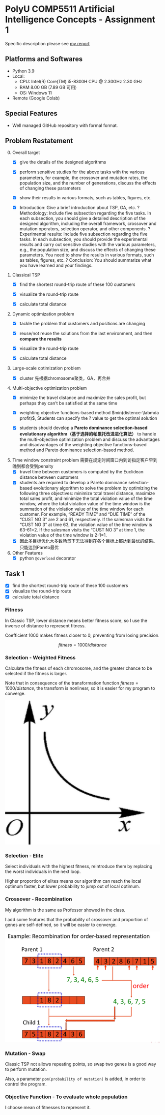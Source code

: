 # PolyU COMP5511 Artificial Intelligence Concepts - Assignment 1

Specific description please see [my report](report/COMP5511_assignment1_22043798g.pdf)

## Platforms and Softwares

- Python 3.9
- Local:
    - CPU: Intel(R) Core(TM) i5-8300H CPU @ 2.30GHz   2.30 GHz
    - RAM  8.00 GB (7.89 GB 可用)
    - OS: Windows 11
- Remote (Google Colab)

## Special Features

- Well managed GitHub repository with formal format.

## Problem Restatement

0. Overall target
    - [x] give the details of the designed algorithms
    - [x] perform sensitive studies for
the above tasks with the various parameters, for example, the crossover and mutation rates,
the population size, and the number of generations, discuss the effects of changing these
parameters
    - [x] show their results in various formats, such as tables, figures,
etc.
    - [x] Introduction: Give a brief introduction about TSP, GA, etc.
? Methodology: Include five subsection regarding the five tasks. In each
subsection, you should give a detailed description of the designed algorithm,
including the overall framework, crossover and mutation operators, selection
operator, and other components.
? Experimental results: Include five subsection regarding the five tasks. In
each subsection, you should provide the experimental results and carry out
sensitive studies with the various parameters, e.g., the population size, and
discuss the effects of changing these parameters. You need to show the
results in various formats, such as tables, figures, etc.
? Conclusion: You should summarize what you have learned and your
findings.


1. Classical TSP
    - [x] find the shortest round-trip route of these 100 customers
    - [x] visualize the round-trip route
    - [x] calculate total distance


2. Dynamic optimization problem
    - [x] tackle the problem that customers and positions are changing
    - [x] reuse/not reuse the solutions from the last environment, and then **compare the results**
    - [x] visualize the round-trip route
    - [x] calculate total distance



3. Large-scale optimization problem
    - [x] cluster
    先根据chromosome聚类，GA，再合并


4. Multi-objective optimization problem
    - [x] minimize the travel distance and maximize the sales profit, but perhaps they can't be satisfied at the same time
    - [x] weighting objective functions-based method $min(distence-\labmda profit)$, Students can specify the ? value to get the optimal solution
    - [x] students should develop a **Pareto dominance selection-based evolutionary algorithm（基于选择的帕累托改进进化算法）** 
    to handle the multi-objective optimization problem and discuss the advantages 
    and disadvantages of the weighting objective functions-based method 
    and Pareto dominance selection-based method.


5. Time window constraint problem 需要在规定时间窗口内到访指定客户早到晚到都会受到penalty
    - [x] travel time between customers is computed by the Euclidean distance between customers
    - [x] students are required to develop a Pareto dominance selection-based
evolutionary algorithm to solve the problem by optimizing the following three objectives:
minimize total travel distance, maximize total sales profit, and minimize the total violation
value of the time window, where the total violation value of the time window is the
summation of the violation value of the time window for each customer. For example, “READY
TIME” and “DUE TIME” of the “CUST NO 3” are 2 and 61, respectively. If the salesman visits
the “CUST NO 3” at time 63, the violation value of the time window is 63-61=2. If the salesman
visits the “CUST NO 3” at time 1, the violation value of the time window is 2-1=1.
    - [x] 因此多目标优化大多数场景下无法得到在各个目标上都达到最优的结果。只能达到Pareto最优

6. Other Features
    - [x] python `@overload` decorator

## Task 1

- [x] find the shortest round-trip route of these 100 customers
- [x] visualize the round-trip route
- [x] calculate total distance

### Fitness

In Classic TSP, lower distance means better fitness score, 
so I use the inverse of distance to represent fitness.

Coefficient 1000 makes fitness closer to 0, preventing from losing precision. 

$$ fitness= 1000/distance $$

### Selection - Weighted Fitness

Calculate the fitness of each chromosome, and the greater chance to be selected
if the fitness is larger.

Note that in consequence of the transformation function $fitness=1000/distance$,
the transform is nonlinear, so it is easier for my program to converge.

![fitness function](imgs/fitness.png)

### Selection - Elite

Select individuals with the highest fitness, 
reintroduce them by replacing the worst individuals in the next loop.

Higher proportion of elites means our algorithm can reach the local optimum faster,
but lower probability to jump out of local optimum.

### Crossover - Recombination

My algorithm is the same as Professor showed in the class.

I add some features that the probability of crossover and proportion of genes are self-defined,
so it will be easier to converge.

![recombination](imgs/recombination.png)

### Mutation - Swap

Classic TSP not allows repeating points, so swap two genes is a good way to perform mutation.

Also, a parameter `pom(probability of mutation)` is added, in order to control the program.

### Objective Function - To evaluate whole population

I choose mean of fitnesses to represent it.
